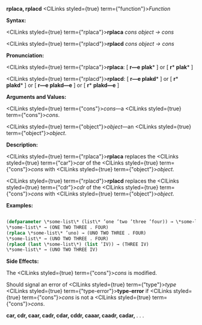 **rplaca, rplacd** <ClLinks styled={true} term={"function"}><i>Function</i></ClLinks> 



**Syntax:** 



<ClLinks styled={true} term={"rplaca"}><b>rplaca</b></ClLinks> *cons object → cons* 



<ClLinks styled={true} term={"rplacd"}><b>rplacd</b></ClLinks> *cons object → cons* 



**Pronunciation:** 



<ClLinks styled={true} term={"rplaca"}><b>rplaca</b></ClLinks>: [ **r—e plak***  ] or [ **r***  **plak***  ] 



<ClLinks styled={true} term={"rplacd"}><b>rplacd</b></ClLinks>: [ **r—e plakd***  ] or [ **r***  **plakd***  ] or [ **r—e plakd—e** ] or [ **r***  **plakd—e** ] 



**Arguments and Values:** 



<ClLinks styled={true} term={"cons"}><i>cons</i></ClLinks>—a <ClLinks styled={true} term={"cons"}><i>cons</i></ClLinks>. 



<ClLinks styled={true} term={"object"}><i>object</i></ClLinks>—an <ClLinks styled={true} term={"object"}><i>object</i></ClLinks>. 



**Description:** 



<ClLinks styled={true} term={"rplaca"}><b>rplaca</b></ClLinks> replaces the <ClLinks styled={true} term={"car"}><i>car</i></ClLinks> of the <ClLinks styled={true} term={"cons"}><i>cons</i></ClLinks> with <ClLinks styled={true} term={"object"}><i>object</i></ClLinks>. 



<ClLinks styled={true} term={"rplacd"}><b>rplacd</b></ClLinks> replaces the <ClLinks styled={true} term={"cdr"}><i>cdr</i></ClLinks> of the <ClLinks styled={true} term={"cons"}><i>cons</i></ClLinks> with <ClLinks styled={true} term={"object"}><i>object</i></ClLinks>. 



**Examples:**
```lisp

(defparameter \*some-list\* (list\* ’one ’two ’three ’four)) → \*some-list\* 
\*some-list\* → (ONE TWO THREE . FOUR) 
(rplaca \*some-list\* ’uno) → (UNO TWO THREE . FOUR) 
\*some-list\* → (UNO TWO THREE . FOUR) 
(rplacd (last \*some-list\*) (list ’IV)) → (THREE IV) 
\*some-list\* → (UNO TWO THREE IV) 

```
**Side Effects:** 



The <ClLinks styled={true} term={"cons"}><i>cons</i></ClLinks> is modified. 



Should signal an error of <ClLinks styled={true} term={"type"}><i>type</i></ClLinks> <ClLinks styled={true} term={"type-error"}><b>type-error</b></ClLinks> if <ClLinks styled={true} term={"cons"}><i>cons</i></ClLinks> is not a <ClLinks styled={true} term={"cons"}><i>cons</i></ClLinks>. 







 



 



**car, cdr, caar, cadr, cdar, cddr, caaar, caadr, cadar,** *. . .* 



